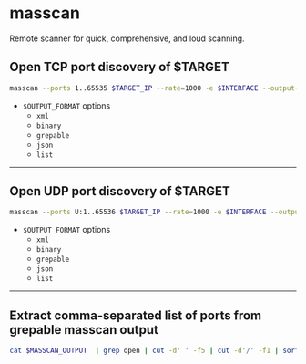 # masscan

Remote scanner for quick, comprehensive, and loud scanning.

## Open TCP port discovery of $TARGET

```bash
masscan --ports 1..65535 $TARGET_IP --rate=1000 -e $INTERFACE --output-format $OUTPUT_FORMAT --output-filename $OUTPUT_FILENAME
```

- `$OUTPUT_FORMAT` options
  - `xml`
  - `binary`
  - `grepable`
  - `json`
  - `list`

---

## Open UDP port discovery of $TARGET

```bash
masscan --ports U:1..65536 $TARGET_IP --rate=1000 -e $INTERFACE --output-format $OUTPUT_FORMAT --output-filename $OUTPUT_FILENAME
```

- `$OUTPUT_FORMAT` options
  - `xml`
  - `binary`
  - `grepable`
  - `json`
  - `list`

---

## Extract comma-separated list of ports from grepable masscan output

```bash
cat $MASSCAN_OUTPUT  | grep open | cut -d' ' -f5 | cut -d'/' -f1 | sort -u | tr '\n' ','
```

